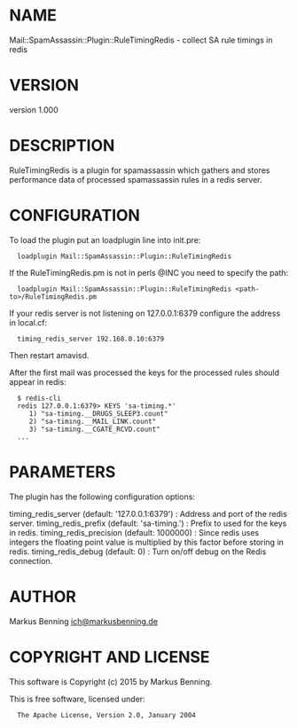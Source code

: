 # NAME

Mail::SpamAssassin::Plugin::RuleTimingRedis - collect SA rule timings in redis

# VERSION

version 1.000

# DESCRIPTION

RuleTimingRedis is a plugin for spamassassin which gathers and stores performance data of processed spamassassin rules in a redis server.

# CONFIGURATION

To load the plugin put an loadplugin line into init.pre:


```
  loadplugin Mail::SpamAssassin::Plugin::RuleTimingRedis
```
If the RuleTimingRedis.pm is not in perls @INC you need to specify the path:


```
  loadplugin Mail::SpamAssassin::Plugin::RuleTimingRedis <path-to>/RuleTimingRedis.pm
```
If your redis server is not listening on 127.0.0.1:6379 configure the address in local.cf:


```
  timing_redis_server 192.168.0.10:6379
```
Then restart amavisd.

After the first mail was processed the keys for the processed rules should appear in redis:


```
  $ redis-cli
  redis 127.0.0.1:6379> KEYS 'sa-timing.*'
     1) "sa-timing.__DRUGS_SLEEP3.count"
     2) "sa-timing.__MAIL_LINK.count"
     3) "sa-timing.__CGATE_RCVD.count"
  ...
```
# PARAMETERS

The plugin has the following configuration options:

timing_redis_server (default: '127.0.0.1:6379')
:   Address and port of the redis server.
timing_redis_prefix (default: 'sa-timing.')
:   Prefix to used for the keys in redis.
timing_redis_precision (default: 1000000)
:   Since redis uses integers the floating point value is multiplied by this factor before storing in redis.
timing_redis_debug (default: 0)
:   Turn on/off debug on the Redis connection.

# AUTHOR

Markus Benning <ich@markusbenning.de>

# COPYRIGHT AND LICENSE

This software is Copyright (c) 2015 by Markus Benning.

This is free software, licensed under:


```
  The Apache License, Version 2.0, January 2004
```
